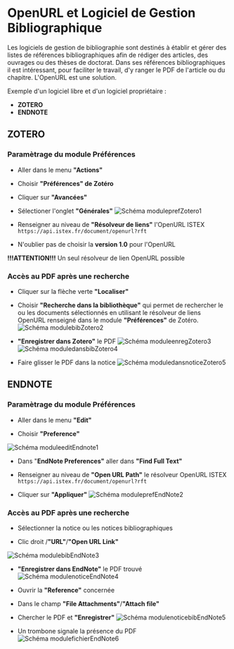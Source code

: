 
# OpenURL et Logiciel de Gestion Bibliographique

Les logiciels de gestion de bibliographie sont destinés à établir et gérer des listes de références bibliographiques afin de rédiger des articles, des ouvrages ou des thèses de doctorat. Dans ses références bibliographiques il est intéressant, pour faciliter le travail, d'y ranger le PDF de l'article ou du chapitre. L'OpenURL est une solution.


Exemple d'un logiciel libre et d'un logiciel propriétaire :

- **ZOTERO** 
- **ENDNOTE**



## ZOTERO ##

### Paramètrage du module Préférences ###

- Aller dans le menu **"Actions"**

- Choisir **"Préférences" de Zotéro**

- Cliquer sur **"Avancées"**

- Sélectioner l'onglet **"Générales"**
![Schéma moduleprefZotero1](img/Zotero1.png)

- Renseigner au niveau de **"Résolveur de liens"** l'OpenURL ISTEX
  `https://api.istex.fr/document/openurl?rft`



- N'oublier pas de choisir la **version 1.0** pour l'OpenURL

**!!!ATTENTION!!!**  Un seul résolveur de lien OpenURL possible



### Accès au PDF après une recherche ###

- Cliquer sur la flèche verte **"Localiser"**

- Choisir **"Recherche dans la bibliothèque"** qui permet de rechercher le ou les documents sélectionnés en utilisant le résolveur de liens OpenURL renseigné dans le module **"Préférences"** de Zotéro.
![Schéma modulebibZotero2](img/Zotero2.png)

- **"Enregistrer dans Zotero"** le PDF
![Schéma moduleenregZotero3](img/Zotero3.png)
![Schéma moduledansbibZotero4](img/Zotero4.PNG)

- Faire glisser le PDF dans la notice
![Schéma moduledansnoticeZotero5](img/Zotero5.PNG)






## ENDNOTE ##

### Paramètrage du module Préférences ###

- Aller dans le menu **"Edit"**

- Choisir **"Preference"**

![Schéma moduleeditEndnote1](img/Endnote1.PNG)

- Dans "**EndNote Preferences"** aller dans **"Find Full Text"**

- Renseigner au niveau de **"Open URL Path"** le résolveur OpenURL ISTEX
  `https://api.istex.fr/document/openurl?rft`


- Cliquer sur **"Appliquer"**
![Schéma moduleprefEndNote2](img/EndNote2.PNG)


### Accès au PDF après une recherche ###

- Sélectionner la notice ou les notices bibliographiques

- Clic droit /**"URL"**/**"Open URL Link"**

![Schéma modulebibEndNote3](img/Endnote3.PNG)

- **"Enregistrer dans EndNote"** le PDF trouvé
![Schéma modulenoticeEndNote4](img/EndNote4.PNG) 

- Ouvrir la **"Reference"** concernée

- Dans le champ **"File Attachments"**/**"Attach file"**

- Chercher le PDF et **"Enregistrer"**
![Schéma modulenoticebibEndNote5](img/EndNote5.PNG)

- Un trombone signale la présence du PDF
![Schéma modulefichierEndNote6](img/EndNote6.PNG)























